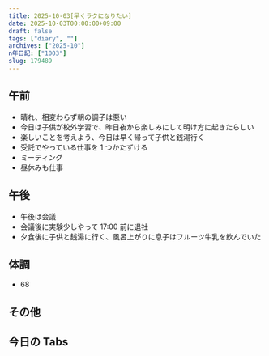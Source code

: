 ```yaml
---
title: 2025-10-03[早くラクになりたい]
date: 2025-10-03T00:00:00+09:00
draft: false
tags: ["diary", ""]
archives: ["2025-10"]
n年日記: ["1003"]
slug: 179489
---
```


## 午前

- 晴れ、相変わらず朝の調子は悪い
- 今日は子供が校外学習で、昨日夜から楽しみにして明け方に起きたらしい
- 楽しいことを考えよう、今日は早く帰って子供と銭湯行く
- 受託でやっている仕事を 1 つかたずける
- ミーティング
- 昼休みも仕事

## 午後

- 午後は会議
- 会議後に実験少しやって 17:00 前に退社
- 夕食後に子供と銭湯に行く、風呂上がりに息子はフルーツ牛乳を飲んでいた

## 体調

- 68

## その他

## 今日の Tabs
